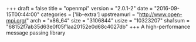 +++
draft = false
title = "openmpi"
version = "2.0.1-2"
date = "2016-09-15T00:44:00"
categories = ['lib-extra']
upstreamurl = "http://www.open-mpi.org/"
arch = "x86_64"
size = "3106844"
usize = "10323207"
sha1sum = "68152f7ab35d63e0f05f1aa20152e0d68c4027db"
+++
A high-performance message passing library